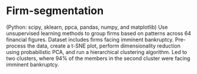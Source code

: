# Firm-segmentation
(Python: scipy, sklearn, ppca, pandas, numpy, and matplotlib) Use unsupervised learning methods to group firms based on patterns across 64 financial figures. Dataset includes firms facing imminent bankruptcy. Pre-process the data, create a t-SNE plot, perform dimensionality reduction using probabilistic PCA, and run a hierarchical clustering algorithm. Led to two clusters, where 94% of the members in the second cluster were facing imminent bankruptcy.
